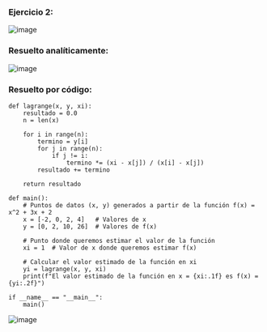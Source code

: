 ### Ejercicio 2:

![image](https://github.com/Jorge11Romero/Metodos-Numericos/assets/147437900/26f42c68-b6e3-415f-8bab-afdc54a5f366)

### Resuelto analíticamente:

![image](https://github.com/Jorge11Romero/Metodos-Numericos/assets/147437900/3682bcdb-acb1-4712-8c7f-b4c552814324)


### Resuelto por código:

    def lagrange(x, y, xi):
        resultado = 0.0
        n = len(x)
    
        for i in range(n):
            termino = y[i]
            for j in range(n):
                if j != i:
                    termino *= (xi - x[j]) / (x[i] - x[j])
            resultado += termino
    
        return resultado
    
    def main():
        # Puntos de datos (x, y) generados a partir de la función f(x) = x^2 + 3x + 2
        x = [-2, 0, 2, 4]   # Valores de x
        y = [0, 2, 10, 26]  # Valores de f(x)
    
        # Punto donde queremos estimar el valor de la función
        xi = 1  # Valor de x donde queremos estimar f(x)
    
        # Calcular el valor estimado de la función en xi
        yi = lagrange(x, y, xi)
        print(f"El valor estimado de la función en x = {xi:.1f} es f(x) = {yi:.2f}")
    
    if __name__ == "__main__":
        main()

![image](https://github.com/Jorge11Romero/Metodos-Numericos/assets/147437900/156e908b-309b-4ae1-a401-f5ebda7af987)

